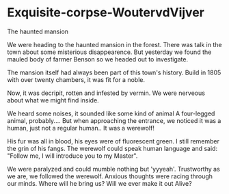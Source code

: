 # Exquisite-corpse-WoutervdVijver

The haunted mansion

We were heading to the haunted mansion in the forest.
There was talk in the town about some misterious disappearence.
But yesterday we found the mauled body of farmer Benson so we headed out to investigate.

The mansion itself had always been part of this town's history.
Build in 1805 with over twenty chambers, it was fit for a noble.

Now, it was decripit, rotten and infested by vermin. We were nerveous about what we might find inside.

We heard some noises, it sounded like some kind of animal
A four-legged animal, probably....
But when approaching the entrance, we noticed it was a human, just not a regular human.. It was a werewolf!

His fur was all in blood, his eyes were of fluorescent green. I still remember the grin of his fangs.
The werewolf could speak human language and said: "Follow me, I will introduce you to my Master".

We were paralyzed and could mumble nothing but 'yyyeah'. 
Trustworthy as we are, we followed the werewolf. 
Anxious thoughts were racing through our minds.
Where will he bring us? Will we ever make it out Alive? 


